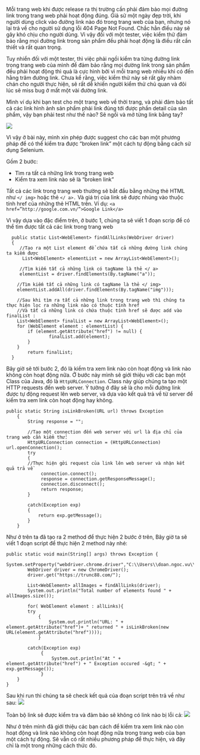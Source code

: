Mỗi trang web khi được release ra thị trường cần phải đảm bảo mọi đường link trong trang web phải hoạt động đúng. Giả sử một ngày đẹp trời, khi người dùng click vào đường link nào đó trong trang web của bạn, nhưng nó lại trả về cho người sử dụng lỗi 404 Page Not Found. Chắc hẳn điều này sẽ gây khó chịu cho người dùng. Vì vậy đối với một tester, việc kiểm thử đảm bảo rằng mọi đường link trong sản phẩm đều phải hoạt động là điều rất cần thiết và rất quan trọng.

Tuy nhiển đối với một tester, thì việc phải ngồi kiểm tra từng đường link trong trang web của mình để đảm bảo rằng mọi đường link trong sản phẩm đều phải hoạt động thì quả là cực hình bởi vì mỗi trang web nhiều khi có đến hằng trăm đường link. Chưa kể rằng, việc kiểm thử này sẽ rất gây nhàm chán cho người thực hiện, sẽ rất dễ khiến người kiểm thử chủ quan và đôi lúc sẽ miss bug ở mất một vài đường link.

Mình ví dụ khi bạn test cho một trang web về thời trang, và phải đảm bảo tất cả các link hình ảnh sản phẩm phải link đúng tới được phần detail của sản phẩm, vậy bạn phải test như thế nào? Sẽ ngồi và mở từng link bằng tay?

![](https://images.viblo.asia/b0f371be-61c4-4eaa-be5a-6b820f130df1.PNG)

Vì vậy ở bài này, mình xin phép được suggest cho các bạn một phương pháp để có thể kiểm tra được “broken link” một cách tự động bằng cách sử dụng Selenium.

Gồm 2 bước:
+ Tìm ra tất cả những link trong trang web
+ Kiểm tra xem link nào sẽ là “broken link”

Tất cả các link trong trang web thường sẽ bắt đầu bằng những thẻ HTML như `</ img>` hoặc thẻ `</ a>.` Và giá trị của link sẽ được nhúng vào thuộc tính href của những thẻ HTML trên.
Ví dụ: 
`<a href=”http://google.com.vn/”>Google Link</a>`

Vì vậy dựa vào đặc điểm trên, ở bước 1, chúng ta sẽ viết 1 đoạn scrip để có thể tìm được tất cả các link trong trang web

```
  public static List<WebElement> findAllLinks(WebDriver driver)
  {
     //Tạo ra một List element để chứa tất cả những đường link chúng ta kiếm được
	  List<WebElement> elementList = new ArrayList<WebElement>();
     
     //Tìm kiếm tất cả những link có tagName là thẻ </ a>
     elementList = driver.findElements(By.tagName("a"));

    //Tìm kiếm tất cả những link có tagName là thẻ </ img>
    elementList.addAll(driver.findElements(By.tagName("img")));

    //Sau khi tìm ra tất cả những link trong trang web thì chúng ta thực hiện lọc ra những link nào có thuộc tính href
    //Và tất cả những link có chứa thuộc tính href sẽ được add vào finalList :
	List<WebElement> finalList = new ArrayList<WebElement>();
	for (WebElement element : elementList) {
		if (element.getAttribute("href") != null) {
				finalList.add(element);
		}
	}
		return finalList;
  }
```

Bây giờ sẽ tới bước 2, đó là kiềm tra xem link nào còn hoạt động và link nào không còn hoạt động nữa. Ở bước này mình sẽ giới thiệu với các bạn một Class của Java, đó là `HttpURLConnection`. Class này giúp chúng ta tạo một HTTP requests đến web server. Ý tưởng ở đây sẽ là cho mỗi đường link được tự động request lên web server, và dựa vào kết quả trả về từ server để kiểm tra xem link còn hoạt động hay không.


```
public static String isLinkBroken(URL url) throws Exception
	{
        String response = "";
        
        //Tạo một connection đến web server với url là địa chỉ của trang web cần kiểm thử:
		HttpURLConnection connection = (HttpURLConnection) url.openConnection();
		try
		{
        //Thực hiện gởi request của link lên web server và nhận kết quả trả về
		     connection.connect();
		     response = connection.getResponseMessage();	        
		     connection.disconnect();
		     return response;
		}

		catch(Exception exp)
		{
			return exp.getMessage();
		}
	}
```

Như ở trên ta đã tạo ra 2 method để thực hiện 2 bước ở trên, Bây giờ ta sẽ viết 1 đoạn script để thực hiện 2 method này nhé:


```
public static void main(String[] args) throws Exception {
        System.setProperty("webdriver.chrome.driver","C:\\Users\\doan.ngoc.vu\\Desktop\\Workspace\\DemoCucumber\\driver\\chromedriver.exe");
		WebDriver driver = new ChromeDriver();
		driver.get("https://trunc88.com/");

		List<WebElement> allImages = findAllLinks(driver);
		System.out.println("Total number of elements found " + allImages.size());
 
        for( WebElement element : allLinks){
        try
            {
                System.out.println("URL: " + element.getAttribute("href")+ " returned " + isLinkBroken(new URL(element.getAttribute("href"))));
            }
 
        catch(Exception exp) 
             {
                 System.out.println("At " + element.getAttribute("href") + " Exception occured -&gt; " + exp.getMessage());      
             }
    }
}
```


Sau khi run thì chúng ta sẽ check kết quả của đoạn script trên trả về như sau:
![](https://images.viblo.asia/23682a64-112c-4e19-882a-685a6f4cbc71.PNG)

Toàn bộ link sẽ được kiểm tra và đảm bảo sẽ không có link nào bị lỗi cả:
![](https://images.viblo.asia/da08c8ff-b328-45a0-bbc1-844690546069.PNG)

Như ở trên mình đã giới thiệu các bạn cách để kiềm tra xem link nào còn hoạt động và link nào không còn hoạt động nữa trong trang web của bạn một cách tự động. Sẽ vẫn có rất nhiều phương pháp để thực hiện, và đây chỉ là một trong những cách thức đó.